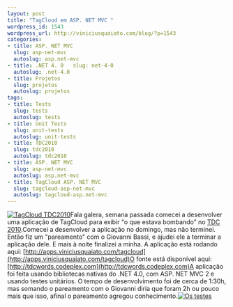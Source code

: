 ```yaml
--- 
layout: post
title: "TagCloud em ASP. NET MVC "
wordpress_id: 1543
wordpress_url: http://viniciusquaiato.com/blog/?p=1543
categories: 
- title: ASP. NET MVC
  slug: asp-net-mvc
  autoslug: asp.net-mvc
- title: .NET 4. 0   slug: net-4-0
  autoslug: .net-4.0
- title: Projetos
  slug: projetos
  autoslug: projetos
tags: 
- title: Tests
  slug: tests
  autoslug: tests
- title: Unit Tests
  slug: unit-tests
  autoslug: unit-tests
- title: TDC2010
  slug: tdc2010
  autoslug: tdc2010
- title: ASP. NET MVC
  slug: asp-net-mvc
  autoslug: asp.net-mvc
- title: TagCloud ASP. NET MVC
  slug: tagcloud-asp-net-mvc
  autoslug: tagcloud-asp.net-mvc
---
```

[![](http://viniciusquaiato.com/images_posts/tagcloud-150x150.png "TagCloud TDC2010")](http://viniciusquaiato.com/images_posts/tagcloud.png)Fala galera, semana passada comecei a desenvolver uma aplicação de TagCloud para exibir "o que estava bombando" no [TDC 2010](http://thedevelopersconference.com.br).Comecei a desenvolver a aplicação no domingo, mas não terminei. Então fiz um "pareamento" com o Giovanni Bassi, e ajudei ele a terminar a aplicação dele. E mais à noite finalizei a minha. A aplicação está rodando aqui: [http://apps.viniciusquaiato.com/tagcloud](http://apps.viniciusquaiato.com/tagcloud)O fonte está disponível aqui: [http://tdcwords.codeplex.com](http://tdcwords.codeplex.com)A aplicação foi feita usando bibliotecas nativas do .NET 4.0, com ASP. NET MVC 2 e usando testes unitários. O tempo de desenvolvimento foi de cerca de 1:30h, mas somando o pareamento com o Giovanni diria que foram 2h ou pouco mais que isso, afinal o pareamento agregou conhecimento.[![](http://viniciusquaiato.com/images_posts/testes-300x192.jpg "Os testes")](http://viniciusquaiato.com/images_posts/testes.jpg)
